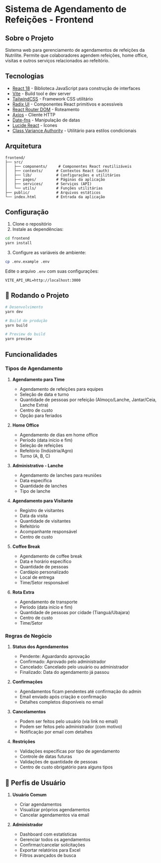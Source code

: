 # Sistema de Agendamento de Refeições - Frontend

## Sobre o Projeto

Sistema web para gerenciamento de agendamentos de refeições da Nutrilite. Permite que colaboradores agendem refeições, home office, visitas e outros serviços relacionados ao refeitório.

## Tecnologias

- [React 18](https://reactjs.org/) - Biblioteca JavaScript para construção de interfaces
- [Vite](https://vitejs.dev/) - Build tool e dev server
- [TailwindCSS](https://tailwindcss.com/) - Framework CSS utilitário
- [Radix UI](https://www.radix-ui.com/) - Componentes React primitivos e acessíveis
- [React Router DOM](https://reactrouter.com/) - Roteamento
- [Axios](https://axios-http.com/) - Cliente HTTP
- [Date-fns](https://date-fns.org/) - Manipulação de datas
- [Lucide React](https://lucide.dev/) - Ícones
- [Class Variance Authority](https://cva.style/) - Utilitário para estilos condicionais

## Arquitetura

```
frontend/
├── src/
│   ├── components/     # Componentes React reutilizáveis
│   ├── contexts/      # Contextos React (auth)
│   ├── lib/           # Configurações e utilitários
│   ├── pages/         # Páginas da aplicação
│   ├── services/      # Serviços (API)
│   └── utils/         # Funções utilitárias
├── public/            # Arquivos estáticos
└── index.html         # Entrada da aplicação
```

## Configuração

1. Clone o repositório
2. Instale as dependências:
```bash
cd frontend
yarn install
```

3. Configure as variáveis de ambiente:
```bash
cp .env.example .env
```

Edite o arquivo `.env` com suas configurações:
```
VITE_API_URL=http://localhost:3000
```

## 🚀 Rodando o Projeto

```bash
# Desenvolvimento
yarn dev

# Build de produção
yarn build

# Preview do build
yarn preview
```

## Funcionalidades

### Tipos de Agendamento

1. **Agendamento para Time**
   - Agendamento de refeições para equipes
   - Seleção de data e turno
   - Quantidade de pessoas por refeição (Almoço/Lanche, Jantar/Ceia, Lanche Extra)
   - Centro de custo
   - Opção para feriados

2. **Home Office**
   - Agendamento de dias em home office
   - Período (data início e fim)
   - Seleção de refeições
   - Refeitório (Indústria/Agro)
   - Turno (A, B, C)

3. **Administrativo - Lanche**
   - Agendamento de lanches para reuniões
   - Data específica
   - Quantidade de lanches
   - Tipo de lanche

4. **Agendamento para Visitante**
   - Registro de visitantes
   - Data da visita
   - Quantidade de visitantes
   - Refeitório
   - Acompanhante responsável
   - Centro de custo

5. **Coffee Break**
   - Agendamento de coffee break
   - Data e horário específico
   - Quantidade de pessoas
   - Cardápio personalizado
   - Local de entrega
   - Time/Setor responsável

6. **Rota Extra**
   - Agendamento de transporte
   - Período (data início e fim)
   - Quantidade de pessoas por cidade (Tianguá/Ubajara)
   - Centro de custo
   - Time/Setor

### Regras de Negócio

1. **Status dos Agendamentos**
   - Pendente: Aguardando aprovação
   - Confirmado: Aprovado pelo administrador
   - Cancelado: Cancelado pelo usuário ou administrador
   - Finalizado: Data do agendamento já passou

2. **Confirmações**
   - Agendamentos ficam pendentes até confirmação do admin
   - Email enviado após criação e confirmação
   - Detalhes completos disponíveis no email

3. **Cancelamentos**
   - Podem ser feitos pelo usuário (via link no email)
   - Podem ser feitos pelo administrador (com motivo)
   - Notificação por email com detalhes

4. **Restrições**
   - Validações específicas por tipo de agendamento
   - Controle de datas futuras
   - Validações de quantidade de pessoas
   - Centro de custo obrigatório para alguns tipos

## 👥 Perfis de Usuário

1. **Usuário Comum**
   - Criar agendamentos
   - Visualizar próprios agendamentos
   - Cancelar agendamentos via email

2. **Administrador**
   - Dashboard com estatísticas
   - Gerenciar todos os agendamentos
   - Confirmar/cancelar solicitações
   - Exportar relatórios para Excel
   - Filtros avançados de busca
